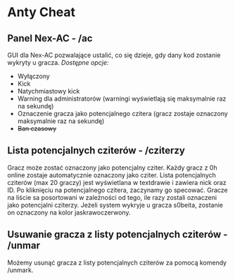 # Anty Cheat

## Panel Nex-AC - /ac
GUI dla Nex-AC pozwalające ustalić, co się dzieje, gdy dany kod zostanie wykryty u gracza.
*Dostępne opcje:*
- Wyłączony
- Kick
- Natychmiastowy kick 
- Warning dla administratorów (warningi wyświetlają się maksymalnie raz na sekundę)
- Oznaczenie gracza jako potencjalnego czitera (gracz zostaje oznaczony maksymalnie raz na sekundę)
- ~~Ban czasowy~~

## Lista potencjalnych cziterów - /cziterzy
Gracz może zostać oznaczony jako potencjalny cziter. Każdy gracz z 0h online zostaje automatycznie oznaczony jako cziter.
Lista potencjalnych cziterów (max 20 graczy) jest wyświetlana w textdrawie i zawiera nick oraz ID. 
Po kliknięciu na potencjalnego czitera, zaczynamy go specować.
Gracze na liście sa posortowani w zależności od tego, ile razy zostali oznaczeni jako potencjalni cziterzy.
Jeżeli system wykryje u gracza s0beita, zostanie on oznaczony na kolor jaskrawoczerwony.

## Usuwanie gracza z listy potencjalnych cziterów - /unmar
Możemy usunąć gracza z listy potencjalnych cziterów za pomocą komendy /unmark.